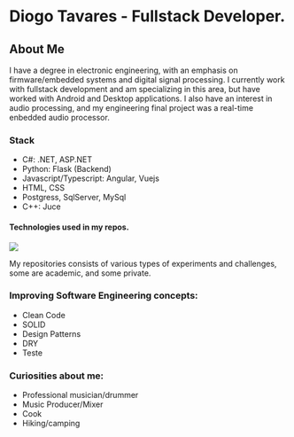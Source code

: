 # Diogo Tavares - Fullstack Developer.

## About Me

I have a degree in electronic engineering, with an emphasis on firmware/embedded systems and digital signal processing. I currently work with fullstack development and am specializing in this area, but have worked with Android and Desktop applications. I also have an interest in audio processing, and my engineering final project was a real-time enbedded audio processor.

### Stack
- C#: .NET, ASP.NET 
- Python: Flask (Backend)
- Javascript/Typescript: Angular, Vuejs 
- HTML, CSS 
- Postgress, SqlServer, MySql 
- C++: Juce 

#### Technologies used in my repos.

![](https://user-images.githubusercontent.com/28815969/197646110-8a8450ce-a767-43b7-a724-f0f6d65f270b.png)


My repositories consists of various types of experiments and challenges, some are academic, and some private.

### Improving Software Engineering concepts:
- Clean Code
- SOLID
- Design Patterns
- DRY
- Teste

### Curiosities about me: 
  - Professional musician/drummer
  - Music Producer/Mixer
  - Cook 
  - Hiking/camping


<!-- https://ionicabizau.github.io/github-profile-languages/api.html?diogo0001 -->

<!-- <div >
  <img height="340em" src="https://github-readme-stats.vercel.app/api/top-langs/?username=diogo0001&layout=compact&langs_count=8" />
</div>
 -->
